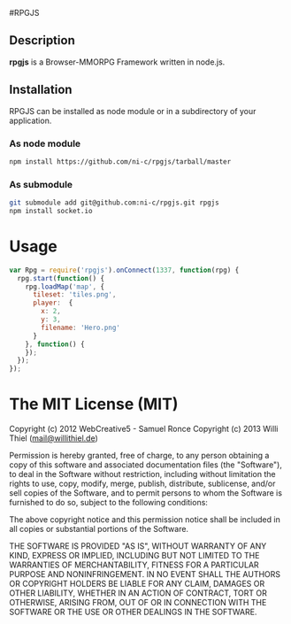 #RPGJS

## Description

**rpgjs** is a Browser-MMORPG Framework written in node.js.

## Installation

RPGJS can be installed as node module or in a subdirectory of your application.

### As node module

```bash
npm install https://github.com/ni-c/rpgjs/tarball/master
```

### As submodule

```bash
git submodule add git@github.com:ni-c/rpgjs.git rpgjs
npm install socket.io
```

# Usage
```javascript
var Rpg = require('rpgjs').onConnect(1337, function(rpg) {
  rpg.start(function() {
    rpg.loadMap('map', {
      tileset: 'tiles.png',
      player:  {
        x: 2, 
        y: 3, 
        filename: 'Hero.png'
      }
    }, function() {
    });
  });
});
```

# The MIT License (MIT)

Copyright (c) 2012 WebCreative5 - Samuel Ronce
Copyright (c) 2013 Willi Thiel (mail@willithiel.de)

Permission is hereby granted, free of charge, to any person obtaining a copy of this software and associated documentation files (the "Software"), to deal in the Software without restriction, including without limitation the rights to use, copy, modify, merge, publish, distribute, sublicense, and/or sell copies of the Software, and to permit persons to whom the Software is furnished to do so, subject to the following conditions:

The above copyright notice and this permission notice shall be included in all copies or substantial portions of the Software.

THE SOFTWARE IS PROVIDED "AS IS", WITHOUT WARRANTY OF ANY KIND, EXPRESS OR IMPLIED, INCLUDING BUT NOT LIMITED TO THE WARRANTIES OF MERCHANTABILITY, FITNESS FOR A PARTICULAR PURPOSE AND NONINFRINGEMENT. IN NO EVENT SHALL THE AUTHORS OR COPYRIGHT HOLDERS BE LIABLE FOR ANY CLAIM, DAMAGES OR OTHER LIABILITY, WHETHER IN AN ACTION OF CONTRACT, TORT OR OTHERWISE, ARISING FROM, OUT OF OR IN CONNECTION WITH THE SOFTWARE OR THE USE OR OTHER DEALINGS IN THE SOFTWARE.
